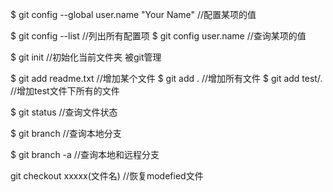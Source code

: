 $ git config --global user.name "Your Name"   //配置某项的值

$ git config --list   //列出所有配置项
$ git config user.name  //查询某项的值

$ git init  //初始化当前文件夹 被git管理

$ git add readme.txt //增加某个文件
$ git add .         //增加所有文件
$ git add test/.         //增加test文件下所有的文件

$ git status   //查询文件状态

$ git branch   //查询本地分支

$ git branch  -a    //查询本地和远程分支

git checkout xxxxx(文件名) //恢复modefied文件

